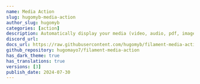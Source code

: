 ```yaml
---
name: Media Action
slug: hugomyb-media-action
author_slug: hugomyb
categories: [action]
description: Automatically display your media (video, audio, pdf, image, ...) with an action in Filament.
discord_url: 
docs_url: https://raw.githubusercontent.com/hugomyb/filament-media-action/main/README.md
github_repository: hugomayo7/filament-media-action
has_dark_theme: true
has_translations: true
versions: [3]
publish_date: 2024-07-30
---
```

